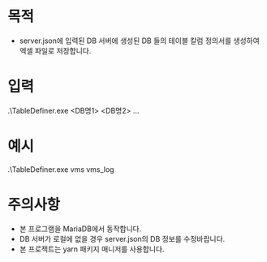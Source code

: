 # 목적
* server.json에 입력된 DB 서버에 생성된 DB 들의 테이블 칼럼 정의서를 생성하여 엑셀 파일로 저장합니다.

# 입력
.\TableDefiner.exe <DB명1> <DB명2> ...

# 예시
.\TableDefiner.exe vms vms_log

# 주의사항
* 본 프로그램을 MariaDB에서 동작합니다.
* DB 서버가 로컬에 없을 경우 server.json의 DB 정보를 수정바랍니다.
* 본 프로젝트는 yarn 패키지 매니저를 사용합니다.
